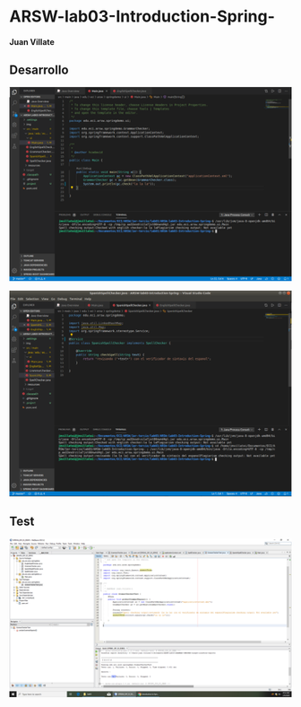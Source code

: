 # ARSW-lab03-Introduction-Spring-

#### Juan Villate

## Desarrollo

  ![Autowired & Services Engles](https://github.com/villate13/ARSW-lab03-Introduction-Spring-/blob/master/img/captureEnglishLab03.png)
  
  ![Autowired & Services Espanol](https://github.com/villate13/ARSW-lab03-Introduction-Spring-/blob/master/img/captureEspanolLab03.png)

## Test

  ![Autowired & Services Espanol](https://github.com/villate13/ARSW-lab03-Introduction-Spring-/blob/master/img/captureTest.png)
